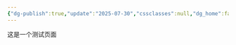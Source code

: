 ```yaml
---
{"dg-publish":true,"update":"2025-07-30","cssclasses":null,"dg_home":false,"permalink":"/amplifier/amp/","dgPassFrontmatter":true,"noteIcon":"","created":"2025-07-27T23:33:49.037+08:00","updated":"2025-07-30T23:49:52.367+08:00"}
---
```


这是一个测试页面
